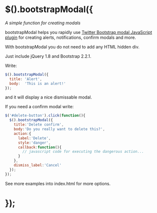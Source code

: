 # $().bootstrapModal({

*A simple function for creating modals*

bootstrapModal helps you rapidly use <a href="http://twitter.github.com/bootstrap/javascript.html#modals">Twitter Bootstrap modal JavaScript plugin</a> for creating alerts, notifications, confirm modals and more.

With bootstrapModal you do not need to add any HTML hidden div.

Just include jQuery 1.8 and Bootstrap 2.2.1.

Write:

```javascript
$().bootstrapModal({
  title: 'Alert',
  body:  'This is an alert!'
});
```

and it will display a nice dismissable modal.

If you need a confirm modal write:

```javascript
$('#delete-button').click(function(){
  $().bootstrapModal({
    title:'Delete confirm',
    body:'Do you really want to delete this?',
    action:{
      label:'Delete',
      style:'danger',
      callback:function(){
        // javascript code for executing the dangerous action...
      }
    },
    dismiss_label:'Cancel'
  });
});
```

See more examples into index.html for more options.

# });